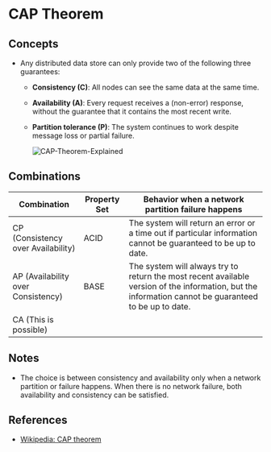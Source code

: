 # CAP Theorem

## Concepts
- Any distributed data store can only provide two of the following three guarantees:
   - **Consistency (C)**: All nodes can see the same data at the same time.
   - **Availability (A)**: Every request receives a (non-error) response, without the guarantee that it contains the most recent write.
   - **Partition tolerance (P)**: The system continues to work despite message loss or partial failure.

     ![CAP-Theorem-Explained](https://user-images.githubusercontent.com/8989447/150275056-ecdea92d-fe35-4a15-9c77-16b0f9ece6b4.png)

## Combinations
| Combination | Property Set | Behavior when a network partition failure happens |
|----|----|----|
| CP (Consistency over Availability) | ACID | The system will return an error or a time out if particular information cannot be guaranteed to be up to date. |
| AP (Availability over Consistency) | BASE | The system will always try to return the most recent available version of the information, but the information cannot be guaranteed to be up to date. |
| CA (This is possible)  | | |

## Notes
- The choice is between consistency and availability only when a network partition or failure happens. When there is no network failure, both availability and consistency can be satisfied.

## References
- [Wikipedia: CAP theorem](https://en.wikipedia.org/wiki/CAP_theorem)
